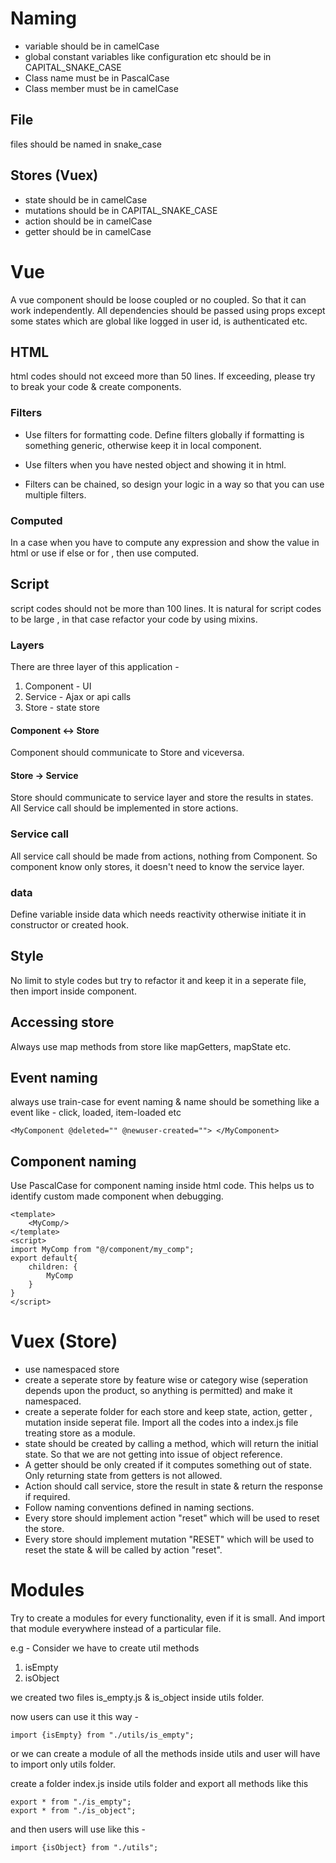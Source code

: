 # Naming

* variable should be in camelCase
* global constant variables like configuration etc should be in CAPITAL_SNAKE_CASE 
* Class name must be in PascalCase
* Class member must be in camelCase

## File

files should be named in snake_case

## Stores (Vuex)

* state should be in camelCase
* mutations should be in CAPITAL_SNAKE_CASE
* action should be in camelCase
* getter should be in camelCase


# Vue

A vue component should be loose coupled or no coupled. So that it can work independently.
All dependencies should be passed using props except some states which are global like logged in user id, is authenticated etc.


## HTML

html codes should not exceed more than 50 lines. If exceeding, please try to break your code & create components.

### Filters

* Use filters for formatting code. Define filters globally if formatting is something generic, otherwise keep it in local component.

* Use filters when you have nested object and showing it in html.

* Filters can be chained, so design your logic in a way so that you can use multiple filters.

### Computed

In a case when you have to compute any expression and show the value in html or use if else or for , then use computed. 

## Script

script codes should not be more than 100 lines. It is natural for script codes to be large , in that case refactor your code by using mixins.

### Layers

There are three layer of this application - 

1. Component - UI
2. Service - Ajax or api calls
3. Store - state store

#### Component <-> Store

Component should communicate to Store and viceversa.

#### Store -> Service

Store should communicate to service layer and store the results in states. All Service call should be implemented in store actions.


### Service call

All service call should be made from actions, nothing from Component. So component know only stores, it doesn't need to know the service layer.

### data

Define variable inside data which needs reactivity otherwise initiate it in constructor or created hook.

## Style

No limit to style codes but try to refactor it and keep it in a seperate file, then import inside component.

## Accessing store

Always use map methods from store like mapGetters, mapState etc.

## Event naming

always use train-case for event naming & name should be something like a event like - click, loaded, item-loaded etc

```
<MyComponent @deleted="" @newuser-created=""> </MyComponent>
```

## Component naming

Use PascalCase for component naming inside html code. This helps us to identify custom made component when debugging.

```
<template>
    <MyComp/>
</template>
<script>
import MyComp from "@/component/my_comp";
export default{
    children: {
        MyComp
    }
}
</script>
```

# Vuex (Store)

* use namespaced store
* create a seperate store by feature wise or category wise (seperation depends upon the product, so anything is permitted) and make it namespaced. 
* create a seperate folder for each store and keep state, action, getter , mutation inside seperat file. Import all the codes into a index.js file treating store as a module.
* state should be created by calling a method,  which will return the initial state. So that we are not getting into issue of object reference.
* A getter should be only created if it computes something out of state. Only returning state from getters is not allowed.
* Action should call service, store the result in state & return the response if required.
* Follow naming conventions defined in naming sections.
* Every store should implement action "reset" which will be used to reset the store.
* Every store should implement mutation "RESET" which will be used to reset the state & will be called by action "reset".


# Modules

Try to create a modules for every functionality, even if it is small. And import that module everywhere instead of a particular file.

e.g - Consider we have to create util methods

1. isEmpty
2. isObject

we created two files is_empty.js & is_object inside utils folder.

now users can use it this way - 

```
import {isEmpty} from "./utils/is_empty";
```

or we can create a module of all the methods inside utils and user will have to import only utils folder.

create a folder index.js inside utils folder and export all methods like this

```
export * from "./is_empty";
export * from "./is_object";
```
and then users will use like this - 

```
import {isObject} from "./utils";
```
